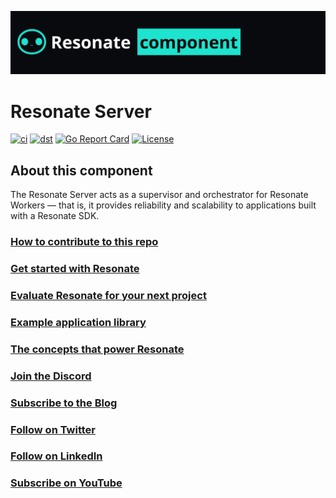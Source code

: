 ![resonate component banner](/assets/resonate-component.png)

# Resonate Server

[![ci](https://github.com/resonatehq/resonate/actions/workflows/cicd.yaml/badge.svg)](https://github.com/resonatehq/resonate/actions/workflows/cicd.yaml)
[![dst](https://github.com/resonatehq/resonate/actions/workflows/dst.yaml/badge.svg)](https://github.com/resonatehq/resonate/actions/workflows/dst.yaml)
[![Go Report Card](https://goreportcard.com/badge/github.com/resonatehq/resonate)](https://goreportcard.com/report/github.com/resonatehq/resonate)
[![License](https://img.shields.io/badge/License-Apache_2.0-blue.svg)](https://opensource.org/licenses/Apache-2.0)

## About this component

The Resonate Server acts as a supervisor and orchestrator for Resonate Workers — that is, it provides reliability and scalability to applications built with a Resonate SDK.

### [How to contribute to this repo](./CONTRIBUTING.md)

### [Get started with Resonate](https://docs.resonatehq.io/get-started/)

### [Evaluate Resonate for your next project](https://docs.resonatehq.io/evaluate/)

### [Example application library](https://github.com/resonatehq-examples)

### [The concepts that power Resonate](https://www.distributed-async-await.io/)

### [Join the Discord](https://resonatehq.io/discord)

### [Subscribe to the Blog](https://journal.resonatehq.io/subscribe)

### [Follow on Twitter](https://twitter.com/resonatehqio)

### [Follow on LinkedIn](https://www.linkedin.com/company/resonatehqio)

### [Subscribe on YouTube](https://www.youtube.com/@resonatehqio)

